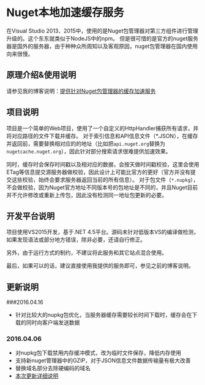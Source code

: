 ﻿# Nuget本地加速缓存服务

在Visual Studio 2013、2015中，使用的是Nuget包管理器对第三方组件进行管理升级的。这个东东就类似于NodeJS中的npm。
但是很可惜的是官方的nuget服务器是国外的服务器，由于种种众所周知以及客观原因，nuget包管理器在国内使用向来很慢。

## 原理介绍&使用说明

请参见我的博客说明：[提供针对Nuget包管理器的缓存加速服务](http://blog.fishlee.net/2015/10/14/announcing_nuget_acceleration_service/)

## 项目说明

项目是一个简单的Web项目，使用了一个自定义的HttpHandler捕获所有请求，并将对应路径的文件下载并缓存。
对于索引信息和API信息文件（*.JSON），在缓存并返回前，需要替换相对应的的地址（比如把```api.nuget.org```替换为```nugetcache.nuget.org```），因此针对部分搜索请求很难提供加速效果。

同时，缓存时会保存时间戳以及相对应的数据，会按天做时间戳校验，这里会使用ETag等信息提交源服务器做校验，因此设计上可能比官方的更好（官方并没有提交这些校验，始终会要求服务器返回当前的所有信息）。
对于包文件（```*.nupkg```），不会做校验，因为Nuget官方地址不同版本号的包地址是不同的，并且Nuget目前并不允许修改或重新上传包，因此没有检测同一地址包更新的必要。

## 开发平台说明

项目使用VS2015开发，基于.NET 4.5平台。源码未针对低版本VS的编译做检测，如果发现语法或部分地方错误，除非必要，还请自行修正。

另外，由于运行方式的制约，不建议将此服务和其它站点混合使用。

最后，如果可以的话，建议直接使用我提供的服务即可，参见之前的博客说明。

## 更新说明

###2016.04.16

* 针对比较大的nupkg包优化，当服务器缓存需要较长时间下载时，缓存会在下载的同时向客户端发送数据


### 2016.04.06

* 对nupkg包下载禁用内存缓冲模式，改为临时文件保存，降低内存使用
* 支持新nuget管理器中的GZIP，对于JSON信息文件数据传输量有极大改善
* 替换域名部分去除硬编码的域名
* [本次更新详细说明](http://blog.fishlee.net/2016/04/07/nuget-cache-service-updated-20160406/)